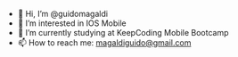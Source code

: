 - 👋 Hi, I’m @guidomagaldi
- 👀 I’m interested in IOS Mobile
- 🌱 I’m currently studying at KeepCoding Mobile Bootcamp
- 📫 How to reach me: magaldiguido@gmail.com

<!---
guidomagaldi/guidomagaldi is a ✨ special ✨ repository because its `README.md` (this file) appears on your GitHub profile.
You can click the Preview link to take a look at your changes.
--->
